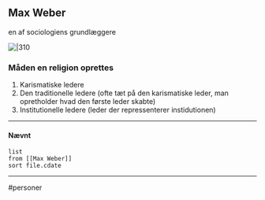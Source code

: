 ## Max Weber
en af sociologiens grundlæggere

![|310](https://external-content.duckduckgo.com/iu/?u=http%3A%2F%2Fjcrt.org%2Freligioustheory%2Fwp-content%2Fuploads%2F2018%2F06%2FMax-Weber.jpg&f=1&nofb=1)


### Måden en religion oprettes
1. Karismatiske ledere
2. Den traditionelle ledere (ofte tæt på den karismatiske leder, man opretholder hvad den første leder skabte)
3. Institutionelle ledere (leder der repressenterer instidutionen)

---
#### Nævnt
```dataview 
list
from [[Max Weber]]
sort file.cdate
```
---
#personer



